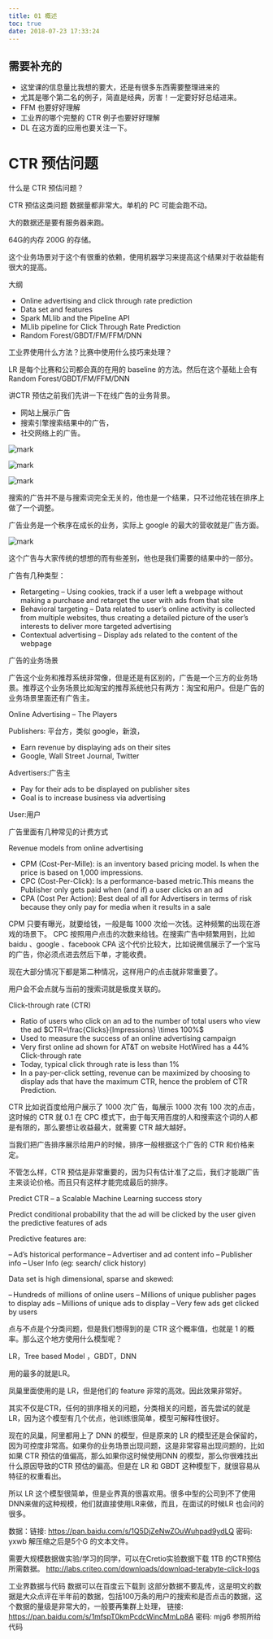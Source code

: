 ```yaml
---
title: 01 概述
toc: true
date: 2018-07-23 17:33:24
---
```

## 需要补充的

- 这堂课的信息量比我想的要大，还是有很多东西需要整理进来的
- 尤其是哪个第二名的例子，简直是经典，厉害！一定要好好总结进来。
- FFM 也要好好理解
- 工业界的哪个完整的 CTR 例子也要好好理解
- DL 在这方面的应用也要关注一下。


# CTR 预估问题

什么是 CTR 预估问题？


CTR 预估这类问题 数据量都非常大。单机的 PC 可能会跑不动。

大的数据还是要有服务器来跑。

64G的内存 200G 的存储。

这个业务场景对于这个有很重的依赖，使用机器学习来提高这个结果对于收益能有很大的提高。

大纲

- Online advertising and click through rate prediction
- Data set and features
- Spark MLlib and the Pipeline API
- MLlib pipeline for Click Through Rate Prediction
- Random Forest/GBDT/FM/FFM/DNN



工业界使用什么方法？比赛中使用什么技巧来处理？

LR 是每个比赛和公司都会真的在用的 baseline 的方法。然后在这个基础上会有 Random Forest/GBDT/FM/FFM/DNN


讲CTR 预估之前我们先讲一下在线广告的业务背景。

- 网站上展示广告
- 搜索引擎搜索结果中的广告，
- 社交网络上的广告。

![mark](http://images.iterate.site/blog/image/180721/AjmJ8j8Bge.png?imageslim)

![mark](http://images.iterate.site/blog/image/180721/F0l2B61Ebf.png?imageslim)

![mark](http://images.iterate.site/blog/image/180721/2KjD45A43C.png?imageslim)

搜索的广告并不是与搜索词完全无关的，他也是一个结果，只不过他花钱在排序上做了一个调整。


广告业务是一个秩序在成长的业务，实际上 google 的最大的营收就是广告方面。

![mark](http://images.iterate.site/blog/image/180721/Li3kJH5ebI.png?imageslim)

这个广告与大家传统的想想的而有些差别，他也是我们需要的结果中的一部分。


广告有几种类型：

- Retargeting – Using cookies, track if a user left a webpage without making a purchase and retarget the
user with ads from that site
- Behavioral targeting – Data related to user’s online activity is collected from multiple websites, thus
creating a detailed picture of the user’s interests to deliver more targeted advertising
- Contextual advertising – Display ads related to the content of the webpage

广告的业务场景

广告这个业务和推荐系统非常像，但是还是有区别的，广告是一个三方的业务场景。推荐这个业务场景比如淘宝的推荐系统他只有两方：淘宝和用户。但是广告的业务场景里面还有广告主。

Online Advertising – The Players

Publishers: 平台方，类似 google，新浪，

- Earn revenue by displaying ads on their sites
- Google, Wall Street Journal, Twitter

Advertisers:广告主
- Pay for their ads to be displayed on publisher sites
- Goal is to increase business via advertising

User:用户


广告里面有几种常见的计费方式

Revenue models from online advertising

- CPM (Cost-Per-Mille): is an inventory based pricing model. Is when the price is based on 1,000 impressions.
- CPC (Cost-Per-Click): Is a performance-based metric.This means the Publisher only gets paid when (and if) a user clicks on an ad
- CPA (Cost Per Action): Best deal of all for Advertisers in terms of risk because they only pay for media when it results in a sale

CPM 只要有曝光，就要给钱，一般是每 1000 次给一次钱。这种频繁的出现在游戏的场景下。
CPC 按照用户点击的次数来给钱。在搜索广告中频繁用到，比如 baidu 、google 、facebook
CPA 这个代价比较大，比如说微信展示了一个宝马的广告，你必须点进去然后下单，才能收费。

现在大部分情况下都是第二种情况，这样用户的点击就非常重要了。

用户会不会点就与当前的搜索词就是极度关联的。



Click-through rate (CTR)

- Ratio of users who click on an ad to the number of total users who view the ad $CTR=\frac{Clicks}{Impressions} \times 100%$
- Used to measure the success of an online advertising campaign
- Very first online ad shown for AT&T on website HotWired has a 44% Click-through rate
- Today, typical click through rate is less than 1%
- In a pay-per-click setting, revenue can be maximized by choosing to display ads that have the maximum CTR, hence the problem of CTR Prediction.

CTR 比如说百度给用户展示了 1000 次广告，每展示 1000 次有 100 次的点击，这时候的 CTR 就 0.1
在 CPC 模式下，由于每天用百度的人和搜索这个词的人都是有限的，那么要想让收益最大，就需要 CTR 越大越好。

当我们把广告排序展示给用户的时候，排序一般根据这个广告的 CTR 和价格来定。

不管怎么样，CTR 预估是非常重要的，因为只有估计准了之后，我们才能跟广告主来谈论价格。而且只有这样才能完成最后的排序。



Predict CTR – a Scalable Machine Learning success story

Predict conditional probability that the ad will be clicked by the user given the predictive features of ads

Predictive features are:

– Ad’s historical performance
– Advertiser and ad content info
– Publisher info
– User Info (eg: search/ click history)

Data set is high dimensional, sparse and skewed:

– Hundreds of millions of online users
– Millions of unique publisher pages to display ads
– Millions of unique ads to display
– Very few ads get clicked by users

点与不点是个分类问题，但是我们想得到的是 CTR 这个概率值，也就是 1 的概率。那么这个地方使用什么模型呢？

LR，Tree based Model ，GBDT，DNN

用的最多的就是LR。

凤巢里面使用的是 LR，但是他们的 feature 非常的高效。因此效果非常好。

其实不仅是CTR，任何的排序相关的问题，分类相关的问题，首先尝试的就是LR，因为这个模型有几个优点，他训练很简单，模型可解释性很好。

现在的凤巢，阿里都用上了 DNN 的模型，但是原来的 LR 的模型还是会保留的，因为可控度非常高。如果你的业务场景出现问题，这是非常容易出现问题的，比如如果 CTR 预估的值偏高，那么如果你这时候使用DNN 的模型，那么你很难找出什么原因导致的CTR 预估的偏高。但是在 LR 和 GBDT 这种模型下，就很容易从特征的权重看出。

所以 LR 这个模型很简单，但是业界真的很喜欢用。很多中型的公司到不了使用DNN来做的这种规模，他们就直接使用LR来做，而且，在面试的时候LR 也会问的很多。

数据：链接: https://pan.baidu.com/s/1Q5DjZeNwZOuWuhpad9ydLQ 密码: yxwb 解压缩之后是5个G 的文本文件。

需要大规模数据做实验/学习的同学，可以在Cretio实验数据下载 1TB 的CTR预估所需数据。
http://labs.criteo.com/downloads/download-terabyte-click-logs

工业界数据与代码 数据可以在百度云下载到 这部分数据不要乱传，这是明文的数据是大众点评在半年前的数据，包括100万条的用户的搜索和是否点击的数据，这个数据的量级是非常大的，一般要再集群上处理，
链接: https://pan.baidu.com/s/1mfspT0kmPcdcWincMmLp8A 密码: mjg6
参照所给代码
